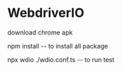 # WebdriverIO
download chrome apk

npm install -- to install all package

npx wdio ./wdio.conf.ts -- to run test
